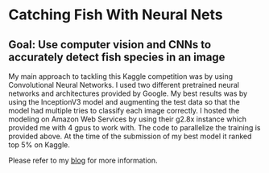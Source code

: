 # Catching Fish With Neural Nets
## Goal: Use computer vision and CNNs to accurately detect fish species in an image

My main approach to tackling this Kaggle competition was by using Convolutional Neural Networks. I used two different pretrained neural networks and architectures provided by Google. My best results was by using the InceptionV3 model and augmenting the test data so that the model had multiple tries to classify each image correctly. I hosted the modeling on Amazon Web Services by using their g2.8x instance which provided me with 4 gpus to work with. The code to parallelize the training is provided above. At the time of the submission of my best model it ranked top 5% on Kaggle.

Please refer to my [blog][1] for more information.

[1]: https://jonathantoro.github.io/Catching-Fish-With-Neural-Nets/
